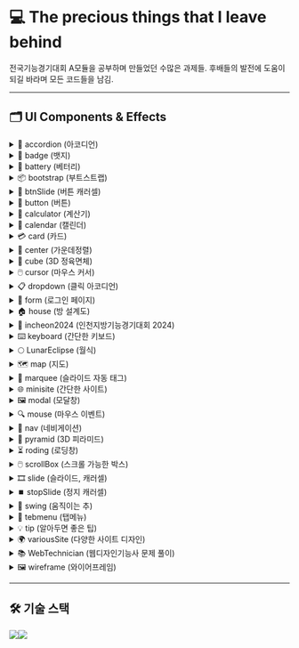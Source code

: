 # 💻 The precious things that I leave behind

전국기능경기대회 A모듈을 공부하며 만들었던 수많은 과제들.
후배들의 발전에 도움이 되길 바라며 모든 코드들을 남김.

---

## 🗂️ UI Components & Effects

<details>
<summary>📜 accordion (아코디언)</summary>
    아코디언 메뉴: 세로 드롭다운 형태로 구현.
</details>

<details>
<summary>🎨 badge (뱃지)</summary>
    Button을 활용한 SNS 메시지 버튼 디자인.
</details>

<details>
<summary>🔋 battery (베터리)</summary>
    배터리 모양 애니메이션 활용.
</details>

<details>
<summary>📦 bootstrap (부트스트랩)</summary>
    간단하게 사용한 부트스트랩 컴포넌트.
</details>

<details>
<summary>🔄 btnSlide (버튼 캐러셀)</summary>
    버튼으로 조작하는 이미지 슬라이드.
</details>

<details>
<summary>🔘 button (버튼)</summary>
    그라데이션, 이미지 등으로 꾸민 다양한 버튼 디자인.
</details>

<details>
<summary>🧮 calculator (계산기)</summary>
    기본적인 계산기 디자인.
</details>

<details>
<summary>📅 calendar (캘린더)</summary>
    ul, li 요소를 활용한 간단한 달력.
</details>

<details>
<summary>💳 card (카드)</summary>
    이미지와 설명을 포함한 카드 모양의 박스.
</details>

<details>
<summary>🔲 center (가운데정렬)</summary>
    flex, absolute, grid을 활용한 다양한 가운데 정렬 방법.
</details>

<details>
<summary>🧊 cube (3D 정육면체)</summary>
    360도 회전하는 정육면체 애니메이션.
</details>

<details>
<summary>🖱️ cursor (마우스 커서)</summary>
    커서 스타일 변경 효과.
</details>

<details>
<summary>📋 dropdown (클릭 아코디언)</summary>
    details, summary 태그를 이용한 아코디언.
</details>

<details>
<summary>🔐 form (로그인 페이지)</summary>
    탭 메뉴와 다양한 input type으로 구성된 로그인 페이지.
</details>

<details>
<summary>🏠 house (방 설계도)</summary>
    포지션 속성을 사용한 간단한 방 설계도.
</details>

<details>
<summary>📆 incheon2024 (인천지방기능경기대회 2024)</summary>
    인천지방기능경기대회 2024년 문제: 굿즈, 갤러리 코드.
</details>

<details>
<summary>⌨️ keyboard (간단한 키보드)</summary>
    간단한 키보드 디자인.
</details>

<details>
<summary>🌕 LunarEclipse (월식)</summary>
    월식 애니메이션.
</details>

<details>
<summary>🗺️ map (지도)</summary>
    지도 상에서 움직이는 버스 애니메이션 (keyframe 응용).
</details>

<details>
<summary>🔄 marquee (슬라이드 자동 태그)</summary>
    자동 슬라이드 기능 (비표준).
</details>

<details>
<summary>🌐 minisite (간단한 사이트)</summary>
    쉽게 제작 가능한 사이트 예시 (로그인 페이지 등).
</details>

<details>
<summary>🖼️ modal (모달창)</summary>
    클릭 시 팝업되는 광고/설명창. 포커스 기능을 활용한 모달창.
</details>

<details>
<summary>🔍 mouse (마우스 이벤트)</summary>
    css의 다양한 마우스 이벤트 모음.
</details>

<details>
<summary>📜 nav (네비게이션)</summary>
    다양한 드롭다운과 스타일의 네비게이션 메뉴 디자인.
</details>

<details>
<summary>🔺 pyramid (3D 피라미드)</summary>
    회전하는 3D 피라미드.
</details>

<details>
<summary>⏳ roding (로딩창)</summary>
    다양한 스타일의 로딩 애니메이션.
</details>

<details>
<summary>🖱️ scrollBox (스크롤 가능한 박스)</summary>
    스크롤 기능이 포함된 작은 박스와 디자인된 스크롤바.
</details>

<details>
<summary>🎞️ slide (슬라이드, 캐러셀)</summary>
    다양한 형태의 이미지 슬라이드 및 캐러셀.
</details>

<details>
<summary>⏹️ stopSlide (정지 캐러셀)</summary>
    정지 버튼을 누르거나 호버 시 정지하는 슬라이드.
</details>

<details>
<summary>🔄 swing (움직이는 추)</summary>
    움직이는 추 애니메이션.
</details>

<details>
<summary>📑 tebmenu (탭메뉴)</summary>
    간단한 탭 메뉴 구현.
</details>

<details>
<summary>💡 tip (알아두면 좋은 팁)</summary>
    파비콘, PyScript 등 유용한 팁 모음.
</details>

<details>
<summary>🌍 variousSite (다양한 사이트 디자인)</summary>
    미리캔버스, 깃허브, 춘식이 등 사이트 디자인 예시.
</details>

<details>
<summary>📚 WebTechnician (웹디자인기능사 문제 풀이)</summary>
    웹디자인기능사 실기 문제풀이 (진행 중).
</details>

<details>
<summary>🖼️ wireframe (와이어프레임)</summary>
    웹디자인기능사 공개문제 A~E-1 와이어프레임.
</details>

---

## 🛠️ 기술 스택
<div style="display: flex; flex-direction: row;">
  <img src="https://img.shields.io/badge/HTML5-black?style=for-the-badge&logo=HTML5&logoColor=E34F26">
  <img src="https://img.shields.io/badge/CSS3-black?style=for-the-badge&logo=CSS3&logoColor=1572B6">
</div>
